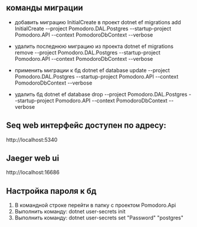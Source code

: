 ## команды миграции

- добавить миграцию InitialCreate в проект
dotnet ef migrations add InitialCreate --project Pomodoro.DAL.Postgres --startup-project Pomodoro.API --context PomodoroDbContext --verbose

- удалить последнюю миграцию из проекта
dotnet ef migrations remove --project Pomodoro.DAL.Postgres --startup-project Pomodoro.API --context PomodoroDbContext --verbose

- применить миграции к бд
dotnet ef database update --project Pomodoro.DAL.Postgres --startup-project Pomodoro.API --context PomodoroDbContext --verbose

- удалить бд
dotnet ef database drop --project Pomodoro.DAL.Postgres --startup-project Pomodoro.API --context PomodoroDbContext --verbose

## Seq web интерфейс доступен по адресу:
http://localhost:5340

## Jaeger web ui
http://localhost:16686

## Настройка пароля к бд
1. В командной строке перейти в папку с проектом Pomodoro.Api
2. Выполнить команду: dotnet user-secrets init
3. Выполнить команду: dotnet user-secrets set "Password" "postgres"